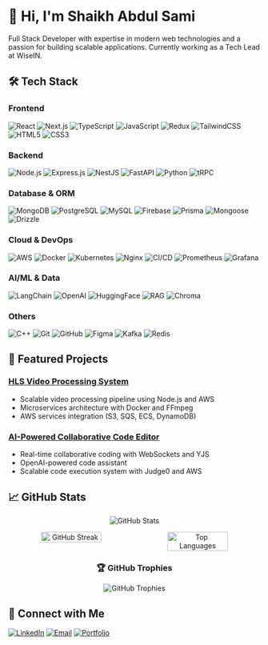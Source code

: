 # 👋 Hi, I'm Shaikh Abdul Sami

Full Stack Developer with expertise in modern web technologies and a passion for building scalable applications. Currently working as a Tech Lead at WiseIN.

## 🛠️ Tech Stack

### Frontend
![React](https://img.shields.io/badge/-React-61DAFB?style=flat-square&logo=react&logoColor=black)
![Next.js](https://img.shields.io/badge/-Next.js-000000?style=flat-square&logo=next.js&logoColor=white)
![TypeScript](https://img.shields.io/badge/-TypeScript-3178C6?style=flat-square&logo=typescript&logoColor=white)
![JavaScript](https://img.shields.io/badge/-JavaScript-F7DF1E?style=flat-square&logo=javascript&logoColor=black)
![Redux](https://img.shields.io/badge/-Redux-764ABC?style=flat-square&logo=redux&logoColor=white)
![TailwindCSS](https://img.shields.io/badge/-TailwindCSS-38B2AC?style=flat-square&logo=tailwind-css&logoColor=white)
![HTML5](https://img.shields.io/badge/-HTML5-E34F26?style=flat-square&logo=html5&logoColor=white)
![CSS3](https://img.shields.io/badge/-CSS3-1572B6?style=flat-square&logo=css3&logoColor=white)

### Backend
![Node.js](https://img.shields.io/badge/-Node.js-339933?style=flat-square&logo=node.js&logoColor=white)
![Express.js](https://img.shields.io/badge/-Express.js-000000?style=flat-square&logo=express&logoColor=white)
![NestJS](https://img.shields.io/badge/-NestJS-E0234E?style=flat-square&logo=nestjs&logoColor=white)
![FastAPI](https://img.shields.io/badge/-FastAPI-009688?style=flat-square&logo=fastapi&logoColor=white)
![Python](https://img.shields.io/badge/-Python-3776AB?style=flat-square&logo=python&logoColor=white)
![tRPC](https://img.shields.io/badge/-tRPC-2596BE?style=flat-square&logo=trpc&logoColor=white)

### Database & ORM
![MongoDB](https://img.shields.io/badge/-MongoDB-47A248?style=flat-square&logo=mongodb&logoColor=white)
![PostgreSQL](https://img.shields.io/badge/-PostgreSQL-336791?style=flat-square&logo=postgresql&logoColor=white)
![MySQL](https://img.shields.io/badge/-MySQL-4479A1?style=flat-square&logo=mysql&logoColor=white)
![Firebase](https://img.shields.io/badge/-Firebase-FFCA28?style=flat-square&logo=firebase&logoColor=black)
![Prisma](https://img.shields.io/badge/-Prisma-2D3748?style=flat-square&logo=prisma&logoColor=white)
![Mongoose](https://img.shields.io/badge/-Mongoose-880000?style=flat-square&logo=mongoose&logoColor=white)
![Drizzle](https://img.shields.io/badge/-Drizzle-C5F74F?style=flat-square&logoColor=black)

### Cloud & DevOps
![AWS](https://img.shields.io/badge/-AWS-232F3E?style=flat-square&logo=amazon-aws&logoColor=white)
![Docker](https://img.shields.io/badge/-Docker-2496ED?style=flat-square&logo=docker&logoColor=white)
![Kubernetes](https://img.shields.io/badge/-Kubernetes-326CE5?style=flat-square&logo=kubernetes&logoColor=white)
![Nginx](https://img.shields.io/badge/-Nginx-009639?style=flat-square&logo=nginx&logoColor=white)
![CI/CD](https://img.shields.io/badge/-CI%2FCD-2088FF?style=flat-square&logo=github-actions&logoColor=white)
![Prometheus](https://img.shields.io/badge/-Prometheus-E6522C?style=flat-square&logo=prometheus&logoColor=white)
![Grafana](https://img.shields.io/badge/-Grafana-F46800?style=flat-square&logo=grafana&logoColor=white)

### AI/ML & Data
![LangChain](https://img.shields.io/badge/-LangChain-339933?style=flat-square)
![OpenAI](https://img.shields.io/badge/-OpenAI-412991?style=flat-square)
![HuggingFace](https://img.shields.io/badge/-HuggingFace-FFD21E?style=flat-square)
![RAG](https://img.shields.io/badge/-RAG-FF6B6B?style=flat-square)
![Chroma](https://img.shields.io/badge/-Chroma-6B4FBB?style=flat-square)

### Others
![C++](https://img.shields.io/badge/-C++-00599C?style=flat-square&logo=c%2B%2B&logoColor=white)
![Git](https://img.shields.io/badge/-Git-F05032?style=flat-square&logo=git&logoColor=white)
![GitHub](https://img.shields.io/badge/-GitHub-181717?style=flat-square&logo=github&logoColor=white)
![Figma](https://img.shields.io/badge/-Figma-F24E1E?style=flat-square&logo=figma&logoColor=white)
![Kafka](https://img.shields.io/badge/-Kafka-231F20?style=flat-square&logo=apache-kafka&logoColor=white)
![Redis](https://img.shields.io/badge/-Redis-DC382D?style=flat-square&logo=redis&logoColor=white)

## 🚀 Featured Projects

### [HLS Video Processing System](https://mytube.abdulsami.dev)
- Scalable video processing pipeline using Node.js and AWS
- Microservices architecture with Docker and FFmpeg
- AWS services integration (S3, SQS, ECS, DynamoDB)

### [AI-Powered Collaborative Code Editor](https://codecollab.abdulsami.dev)
- Real-time collaborative coding with WebSockets and YJS
- OpenAI-powered code assistant
- Scalable code execution system with Judge0 and AWS

## 📈 GitHub Stats

<div align="center">
  
![GitHub Stats](https://github-readme-stats.vercel.app/api?username=Sami-07&show_icons=true&theme=dracula&count_private=true&hide_border=true)

<p align="center" style="display: flex; gap: 6px; justify-content: center;">
  <img width="49%" src="https://streak-stats.demolab.com?user=Sami-07&theme=dracula&hide_border=true" alt="GitHub Streak" />
  <img width="49%" src="https://github-readme-stats.vercel.app/api/top-langs/?username=Sami-07&layout=compact&theme=dracula&hide_border=true&langs_count=8" alt="Top Languages" />
</p>

### 🏆 GitHub Trophies
![GitHub Trophies](https://github-profile-trophy.vercel.app/?username=Sami-07&theme=dracula&no-frame=true&column=7)

</div>

## 🤝 Connect with Me

[![LinkedIn](https://img.shields.io/badge/-LinkedIn-0077B5?style=flat-square&logo=linkedin&logoColor=white)](https://linkedin.com/in/shaikh-abdul-sami-879287211/)
[![Email](https://img.shields.io/badge/-Email-D14836?style=flat-square&logo=gmail&logoColor=white)](mailto:s.a.sami359359@gmail.com)
[![Portfolio](https://img.shields.io/badge/-Portfolio-000000?style=flat-square&logo=About.me&logoColor=white)](https://abdulsami.dev)

